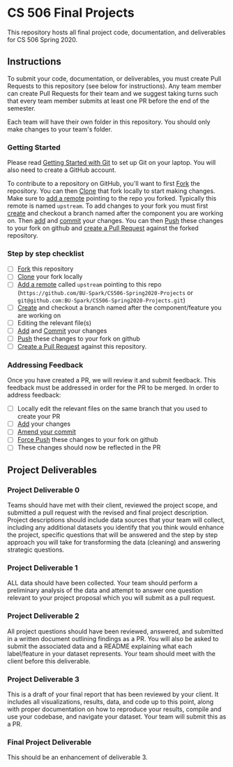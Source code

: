 # CS 506 Final Projects

This repository hosts all final project code, documentation, and deliverables for CS 506 Spring 2020.

## Instructions

To submit your code, documentation, or deliverables, you must create Pull Requests to this repository (see below for instructions). Any team member can create Pull Requests for their team and we suggest taking turns such that every team member submits at least one PR before the end of the semester.

Each team will have their own folder in this repository. You should only make changes to your team's folder.

### Getting Started

Please read [Getting Started with Git](https://dont-be-afraid-to-commit.readthedocs.io/en/latest/git/commandlinegit.html) to set up Git on your laptop. You will also need to create a GitHub account.

To contribute to a repository on GitHub, you'll want to first [Fork](https://help.github.com/en/articles/fork-a-repo) the repository. You can then [Clone](https://dont-be-afraid-to-commit.readthedocs.io/en/latest/git/commandlinegit.html#clone-a-repository) that fork locally to start making changes. Make sure to [add a remote](https://help.github.com/en/articles/adding-a-remote) pointing to the repo you forked. Typically this remote is named `upstream`. To add changes to your fork you must first [create](https://dont-be-afraid-to-commit.readthedocs.io/en/latest/git/commandlinegit.html#create-a-new-branch) and checkout a branch named after the component you are working on. Then [add](https://help.github.com/en/articles/adding-a-file-to-a-repository-using-the-command-line) and [commit](https://help.github.com/en/articles/adding-a-file-to-a-repository-using-the-command-line) your changes. You can then [Push](https://help.github.com/en/articles/pushing-commits-to-a-remote-repository) these changes to your fork on github and [create a Pull Request](https://help.github.com/en/articles/creating-a-pull-request) against the forked repository.

### Step by step checklist

- [ ] [Fork](https://help.github.com/en/articles/fork-a-repo) this repository
- [ ] [Clone](https://dont-be-afraid-to-commit.readthedocs.io/en/latest/git/commandlinegit.html#clone-a-repository) your fork locally
- [ ] [Add a remote](https://help.github.com/en/articles/adding-a-remote) called `upstream` pointing to this repo (`https://github.com/BU-Spark/CS506-Spring2020-Projects` or `git@github.com:BU-Spark/CS506-Spring2020-Projects.git`)
- [ ] [Create](https://dont-be-afraid-to-commit.readthedocs.io/en/latest/git/commandlinegit.html#create-a-new-branch) and checkout a branch named after the component/feature you are working on
- [ ] Editing the relevant file(s)
- [ ] [Add](https://help.github.com/en/articles/adding-a-file-to-a-repository-using-the-command-line) and [Commit](https://help.github.com/en/articles/adding-a-file-to-a-repository-using-the-command-line) your changes
- [ ] [Push](https://help.github.com/en/articles/pushing-commits-to-a-remote-repository) these changes to your fork on github
- [ ] [Create a Pull Request](https://help.github.com/en/articles/creating-a-pull-request) against this repository.

### Addressing Feedback

Once you have created a PR, we will review it and submit feedback. This feedback must be addressed in order for the PR to be merged. In order to address feedback:

- [ ] Locally edit the relevant files on the same branch that you used to create your PR
- [ ] [Add](https://help.github.com/en/articles/adding-a-file-to-a-repository-using-the-command-line) your changes
- [ ] [Amend your commit](https://help.github.com/en/github/committing-changes-to-your-project/changing-a-commit-message)
- [ ] [Force Push](https://help.github.com/en/github/committing-changes-to-your-project/changing-a-commit-message#amending-older-or-multiple-commit-messages) these changes to your fork on github
- [ ] These changes should now be reflected in the PR

## Project Deliverables

### Project Deliverable 0

Teams should have met with their client, reviewed the project scope, and submitted a pull request with the revised and final project description. Project descriptions should include data sources that your team will collect, including any additional datasets you identify that you think would enhance the project, specific questions that will be answered and the step by step approach you will take for transforming the data (cleaning) and answering strategic questions.

### Project Deliverable 1

ALL data should have been collected. Your team should perform a preliminary analysis of the data and attempt to answer one question relevant to your project proposal which you will submit as a pull request.

### Project Deliverable 2

All project questions should have been reviewed, answered, and submitted in a written document outlining findings as a PR. You will also be asked to submit the associated data and a README explaining what each label/feature in your dataset represents. Your team should meet with the client before this deliverable.

### Project Deliverable 3

This is a draft of your final report that has been reviewed by your client. It includes all visualizations, results, data, and code up to this point, along with proper documentation on how to reproduce your results, compile and use your codebase, and navigate your dataset. Your team will submit this as a PR.

### Final Project Deliverable

This should be an enhancement of deliverable 3.
